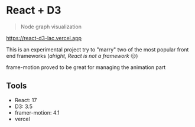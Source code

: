 # React + D3

> Node graph visualization

<https://react-d3-lac.vercel.app>

This is an experimental project try to "marry" two of
the most popular front end frameworks (_alright, React is not a framework_ 😑)

frame-motion proved to be great for managing the animation part

## Tools

* React: 17
* D3: 3.5
* framer-motion: 4.1
* vercel
